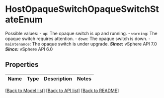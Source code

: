 # HostOpaqueSwitchOpaqueSwitchStateEnum

Possible values: - `up`: The opaque switch is up and running. - `warning`: The opaque switch requires attention. - `down`: The opaque switch is down. - `maintenance`: The opaque switch is under upgrade.      ***Since:*** vSphere API 7.0  ***Since:*** vSphere API 6.0 

## Properties
Name | Type | Description | Notes
------------ | ------------- | ------------- | -------------

[[Back to Model list]](../README.md#documentation-for-models) [[Back to API list]](../README.md#documentation-for-api-endpoints) [[Back to README]](../README.md)


